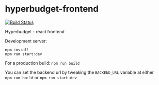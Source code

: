 # hyperbudget-frontend

[![Build Status](https://travis-ci.org/hyperbudget/hyperbudget-frontend.svg?branch=master)](https://travis-ci.org/hyperbudget/hyperbudget-frontend)

Hyperbudget - react frontend

Development server:

```
npm install
npm run start:dev
```

For a production build: `npm run build`

You can set the backend url by tweaking the `BACKEND_URL` variable at either `npm run build` or `npm run start:dev`
